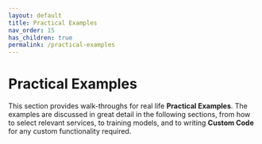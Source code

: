 ```yaml
---
layout: default
title: Practical Examples
nav_order: 15
has_children: true
permalink: /practical-examples
---
```


# Practical Examples

This section provides walk-throughs for real life **Practical Examples**. The examples are discussed in great detail in the following sections, from how to select relevant services, to training models, and to writing **Custom Code** for any custom functionality required.